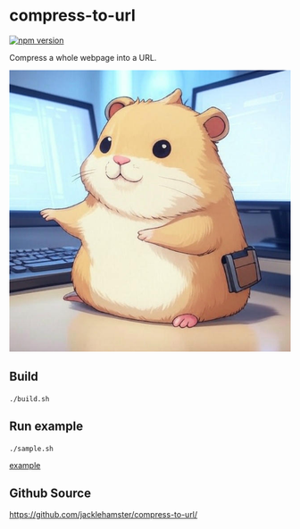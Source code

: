 # compress-to-url

[![npm version](https://badge.fury.io/js/compress-to-url.svg)](https://www.npmjs.com/package/compress-to-url)

Compress a whole webpage into a URL.

![icon](icon.png)

## Build

`./build.sh`

## Run example

`./sample.sh`

[example](example)

## Github Source

<https://github.com/jacklehamster/compress-to-url/>
